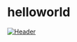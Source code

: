 # helloworld
[![Header](https://raw.githubusercontent.com/MartinHeinz/<OWNER>/<OWNER>/readme_header.png "Header")](https://some-url.dev/)
